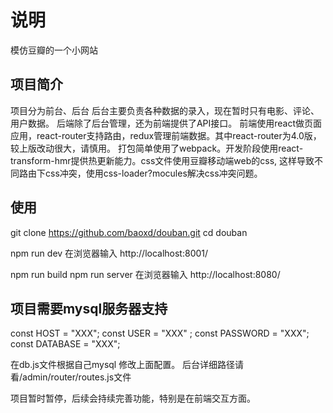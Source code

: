 # 说明
模仿豆瓣的一个小网站

## 项目简介
项目分为前台、后台
后台主要负责各种数据的录入，现在暂时只有电影、评论、用户数据。
后端除了后台管理，还为前端提供了API接口。
前端使用react做页面应用，react-router支持路由，redux管理前端数据。其中react-router为4.0版，较上版改动很大，请慎用。
打包简单使用了webpack。开发阶段使用react-transform-hmr提供热更新能力。css文件使用豆瓣移动端web的css, 这样导致不同路由下css冲突，使用css-loader?mocules解决css冲突问题。

## 使用
git clone https://github.com/baoxd/douban.git
cd douban

npm run dev
在浏览器输入
http://localhost:8001/

npm run build
npm run server
在浏览器输入
http://localhost:8080/

##  项目需要mysql服务器支持
const HOST = "XXX";
const USER = "XXX" ;
const PASSWORD = "XXX";
const DATABASE = "XXX";

在db.js文件根据自己mysql 修改上面配置。
后台详细路径请看/admin/router/routes.js文件

项目暂时暂停，后续会持续完善功能，特别是在前端交互方面。



